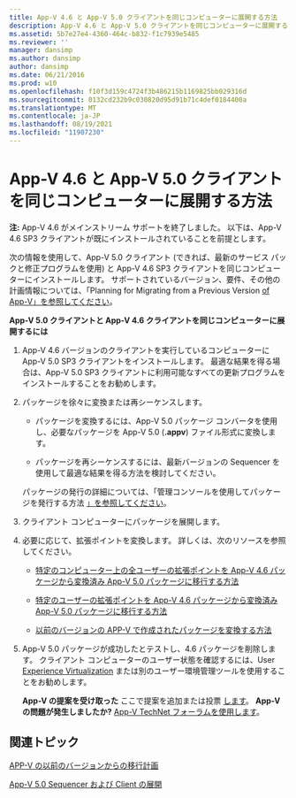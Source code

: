 ```yaml
---
title: App-V 4.6 と App-V 5.0 クライアントを同じコンピューターに展開する方法
description: App-V 4.6 と App-V 5.0 クライアントを同じコンピューターに展開する方法
ms.assetid: 5b7e27e4-4360-464c-b832-f1c7939e5485
ms.reviewer: ''
manager: dansimp
ms.author: dansimp
author: dansimp
ms.date: 06/21/2016
ms.prod: w10
ms.openlocfilehash: f10f3d159c4724f3b486215b1169825bb029316d
ms.sourcegitcommit: 0132cd232b9c030820d95d91b71c4def0184400a
ms.translationtype: MT
ms.contentlocale: ja-JP
ms.lasthandoff: 08/19/2021
ms.locfileid: "11907230"
---
```

# <a name="how-to-deploy-the-app-v-46-and-the-app-v-50-client-on-the-same-computer"></a>App-V 4.6 と App-V 5.0 クライアントを同じコンピューターに展開する方法

**注:** App-V 4.6 がメインストリーム サポートを終了しました。 以下は、App-V 4.6 SP3 クライアントが既にインストールされていることを前提とします。

次の情報を使用して、App-V 5.0 クライアント (できれば、最新のサービス パックと修正プログラムを使用) と App-V 4.6 SP3 クライアントを同じコンピューターにインストールします。 サポートされているバージョン、要件、その他の計画情報については、「Planning for Migrating from a Previous Version [of App-V」を参照してください](planning-for-migrating-from-a-previous-version-of-app-v.md)。

**App-V 5.0 クライアントと App-V 4.6 クライアントを同じコンピューターに展開するには**

1.  App-V 4.6 バージョンのクライアントを実行しているコンピューターに App-V 5.0 SP3 クライアントをインストールします。 最適な結果を得る場合は、App-V 5.0 SP3 クライアントに利用可能なすべての更新プログラムをインストールすることをお勧めします。

2.  パッケージを徐々に変換または再シーケンスします。

    -   パッケージを変換するには、App-V 5.0 パッケージ コンバータを使用し、必要なパッケージを App-V 5.0 (**.appv**) ファイル形式に変換します。

    -   パッケージを再シーケンスするには、最新バージョンの Sequencer を使用して最適な結果を得る方法を検討してください。

    パッケージの発行の詳細については、「管理コンソールを使用してパッケージを発行する方法 [」を参照してください](how-to-publish-a-package-by-using-the-management-console-50.md)。

3.  クライアント コンピューターにパッケージを展開します。

4.  必要に応じて、拡張ポイントを変換します。 詳しくは、次のリソースを参照してください。

    -   [特定のコンピューター上の全ユーザーの拡張ポイントを App-V 4.6 パッケージから変換済み App-V 5.0 パッケージに移行する方法](how-to-migrate-extension-points-from-an-app-v-46-package-to-a-converted-app-v-50-package-for-all-users-on-a-specific-computer.md)

    -   [特定のユーザーの拡張ポイントを App-V 4.6 パッケージから変換済み App-V 5.0 パッケージに移行する方法](how-to-migrate-extension-points-from-an-app-v-46-package-to-app-v-50-for-a-specific-user.md)

    -   [以前のバージョンの APP-V で作成されたパッケージを変換する方法](how-to-convert-a-package-created-in-a-previous-version-of-app-v.md)

5.  App-V 5.0 パッケージが成功したとテストし、4.6 パッケージを削除します。 クライアント コンピューターのユーザー状態を確認するには、User [Experience Virtualization](https://technet.microsoft.com/library/dn458947.aspx) または別のユーザー環境管理ツールを使用することをお勧めします。

    **App-V の提案を受け取った** ここで提案を追加または投票 [します](http://appv.uservoice.com/forums/280448-microsoft-application-virtualization)。 **App-V の問題が発生しましたか?** [App-V TechNet フォーラムを使用します](https://social.technet.microsoft.com/Forums/home?forum=mdopappv)。

## <a name="related-topics"></a>関連トピック


[APP-V の以前のバージョンからの移行計画](planning-for-migrating-from-a-previous-version-of-app-v.md)

[App-V 5.0 Sequencer および Client の展開](deploying-the-app-v-50-sequencer-and-client.md)

 

 





